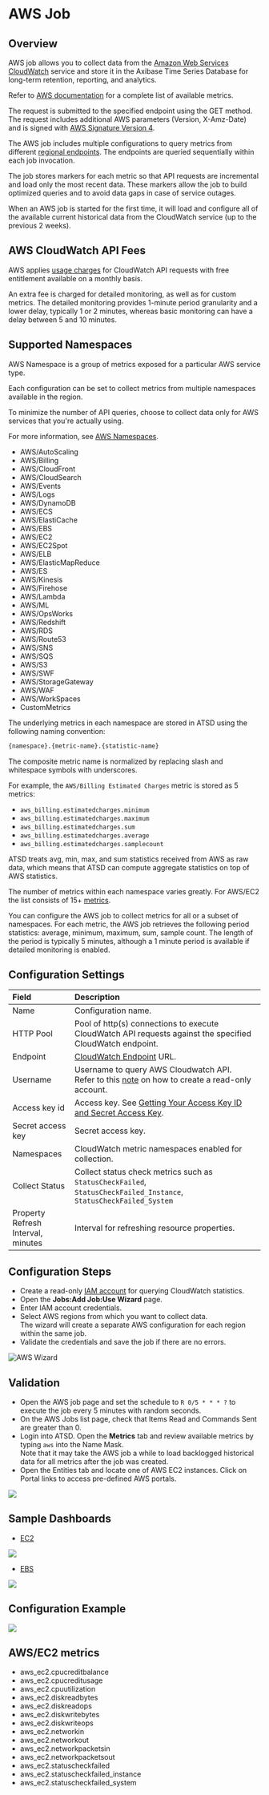 # AWS Job

## Overview

AWS job allows you to collect data from the [Amazon Web Services CloudWatch](https://aws.amazon.com/cloudwatch/) service and store it in the Axibase Time Series Database for long-term retention, reporting, and analytics.

Refer to [AWS documentation](http://docs.aws.amazon.com/AmazonCloudWatch/latest/DeveloperGuide/CW_Support_For_AWS.html) for a complete list of available metrics.

The request is submitted to the specified endpoint using the GET method. The request includes additional AWS parameters (Version, X-Amz-Date) and is signed with [AWS Signature Version 4](http://docs.aws.amazon.com/general/latest/gr/signature-version-4.html).

The AWS job includes multiple configurations to query metrics from different [regional endpoints](http://docs.aws.amazon.com/general/latest/gr/rande.html#cw_region). The endpoints are queried sequentially within each job invocation.

The job stores markers for each metric so that API requests are incremental and load only the most recent data. These markers allow the job to build optimized queries and to avoid data gaps in case of service outages.

When an AWS job is started for the first time, it will load and configure all of the available current historical data from the CloudWatch service (up to the previous 2 weeks).

## AWS CloudWatch API Fees

AWS applies [usage charges](https://aws.amazon.com/cloudwatch/pricing/) for CloudWatch API requests with free entitlement available on a monthly basis.  

An extra fee is charged for detailed monitoring, as well as for custom metrics. The detailed monitoring provides 1-minute period granularity and a lower delay, typically 1 or 2 minutes, whereas basic monitoring can have a delay between 5 and 10 minutes.

## Supported Namespaces

AWS Namespace is a group of metrics exposed for a particular AWS service type.

Each configuration can be set to collect metrics from multiple namespaces available in the region.

To minimize the number of API queries, choose to collect data only for AWS services that you're actually using. 

For more information, see [AWS Namespaces](http://docs.aws.amazon.com/AmazonCloudWatch/latest/DeveloperGuide/aws-namespaces.html).

* AWS/AutoScaling 
* AWS/Billing 
* AWS/CloudFront
* AWS/CloudSearch 
* AWS/Events 
* AWS/Logs
* AWS/DynamoDB 
* AWS/ECS 
* AWS/ElastiCache
* AWS/EBS 
* AWS/EC2 
* AWS/EC2Spot
* AWS/ELB 
* AWS/ElasticMapReduce 
* AWS/ES
* AWS/Kinesis 
* AWS/Firehose 
* AWS/Lambda
* AWS/ML 
* AWS/OpsWorks 
* AWS/Redshift
* AWS/RDS 
* AWS/Route53 
* AWS/SNS
* AWS/SQS 
* AWS/S3 
* AWS/SWF
* AWS/StorageGateway 
* AWS/WAF 
* AWS/WorkSpaces
* CustomMetrics

The underlying metrics in each namespace are stored in ATSD using the following naming convention:

```css
{namespace}.{metric-name}.{statistic-name}
```

The composite metric name is normalized by replacing slash and whitespace symbols with underscores.

For example, the `AWS/Billing Estimated Charges` metric is stored as 5 metrics:

* `aws_billing.estimatedcharges.minimum`
* `aws_billing.estimatedcharges.maximum`
* `aws_billing.estimatedcharges.sum`
* `aws_billing.estimatedcharges.average`
* `aws_billing.estimatedcharges.samplecount`

ATSD treats avg, min, max, and sum statistics received from AWS as raw data, which means that ATSD can compute aggregate statistics on top of AWS statistics.

The number of metrics within each namespace varies greatly. For AWS/EC2 the list consists of 15+ [metrics](#aws-ec2-metrics).

You can configure the AWS job to collect metrics for all or a subset of namespaces. For each metric, the AWS job retrieves the following period statistics: average, minimum, maximum, sum, sample count. The length of the period is typically 5 minutes, although a 1 minute period is available if detailed monitoring is enabled. 

## Configuration Settings

| **Field** | **Description** |
|:---|:---|
| Name | Configuration name. |
| HTTP Pool | Pool of http(s) connections to execute CloudWatch API requests against the specified CloudWatch endpoint. |
| Endpoint  | [CloudWatch Endpoint](http://docs.aws.amazon.com/general/latest/gr/rande.html#cw_region) URL.   |
| Username  |  Username to query AWS Cloudwatch API. <br>Refer to this [note](aws-iam.md) on how to create a read-only account. |
| Access key id  | Access key. See [Getting Your Access Key ID and Secret Access Key](http://docs.aws.amazon.com/AWSSimpleQueueService/latest/SQSGettingStartedGuide/AWSCredentials.html).   |
| Secret access key  | Secret access key. |
| Namespaces  | CloudWatch metric namespaces enabled for collection.   |
| Collect Status  |  Collect status check metrics such as <br>`StatusCheckFailed`, `StatusCheckFailed_Instance`, `StatusCheckFailed_System` |
| Property Refresh <br> Interval, minutes | Interval for refreshing resource properties. |

## Configuration Steps

* Create a read-only [IAM account](aws-iam.md) for querying CloudWatch statistics.
* Open the **Jobs:Add Job:Use Wizard** page.
* Enter IAM account credentials.
* Select AWS regions from which you want to collect data. <br>The wizard will create a separate AWS configuration for each region within the same job.
* Validate the credentials and save the job if there are no errors.

![AWS Wizard](images/aws-wizard-validate.png)

## Validation

* Open the AWS job page and set the schedule to `R 0/5 * * * ?` to execute the job every 5 minutes with random seconds.
* On the AWS Jobs list page, check that Items Read and Commands Sent are greater than 0.
* Login into ATSD. Open the **Metrics** tab and review available metrics by typing `aws` into the Name Mask.<br>Note that it may take the AWS job a while to load backlogged historical data for all metrics after the job was created.
* Open the Entities tab and locate one of AWS EC2 instances. Click on Portal links to access pre-defined AWS portals.

![](images/metric_list.png)

## Sample Dashboards

* [EC2](https://apps.axibase.com/chartlab/0aa34311)

![](images/ec2.png)

* [EBS](https://apps.axibase.com/chartlab/e8977b4a)

![](images/ebs.png)

## Configuration Example

![](https://axibase.com/wp-content/uploads/2016/03/aws_config.png)

## AWS/EC2 metrics

* aws_ec2.cpucreditbalance
* aws_ec2.cpucreditusage
* aws_ec2.cpuutilization
* aws_ec2.diskreadbytes
* aws_ec2.diskreadops
* aws_ec2.diskwritebytes
* aws_ec2.diskwriteops
* aws_ec2.networkin
* aws_ec2.networkout
* aws_ec2.networkpacketsin
* aws_ec2.networkpacketsout
* aws_ec2.statuscheckfailed
* aws_ec2.statuscheckfailed_instance
* aws_ec2.statuscheckfailed_system

